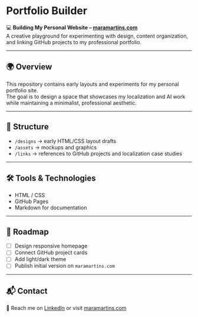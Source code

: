 # Portfolio Builder

💻 **Building My Personal Website – [maramartins.com](https://maramartins.com)**  
A creative playground for experimenting with design, content organization, and linking GitHub projects to my professional portfolio.

---

## 🌍 Overview
This repository contains early layouts and experiments for my personal portfolio site.  
The goal is to design a space that showcases my localization and AI work while maintaining a minimalist, professional aesthetic.

---

## 🧩 Structure
- `/designs` → early HTML/CSS layout drafts  
- `/assets` → mockups and graphics  
- `/links` → references to GitHub projects and localization case studies  

---

## 🛠️ Tools & Technologies
- HTML / CSS  
- GitHub Pages  
- Markdown for documentation  

---

## 🚀 Roadmap
- [ ] Design responsive homepage  
- [ ] Connect GitHub project cards  
- [ ] Add light/dark theme  
- [ ] Publish initial version on `maramartins.com`

---

## 📬 Contact
👋 Reach me on [LinkedIn](https://www.linkedin.com/in/maramartinspt/) or visit [maramartins.com](https://maramartins.com)
